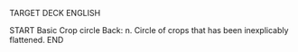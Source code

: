 TARGET DECK
ENGLISH

START
Basic
Crop circle
Back: n. Circle of crops that has been inexplicably flattened.
END
